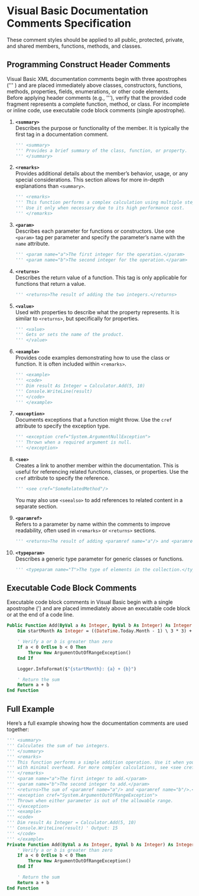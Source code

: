# Visual Basic Documentation Comments Specification
These comment styles should be applied to all public, protected, private, and shared members, functions, methods, and classes.

## Programming Construct Header Comments
Visual Basic XML documentation comments begin with three apostrophes (''' ) and are placed immediately above classes, constructors, functions, methods, properties, fields, enumerations, or other code elements.  
Before applying header comments (e.g., '''), verify that the provided code fragment represents a complete function, method, or class. For incomplete or inline code, use executable code block comments (single apostrophe).

1. **`<summary>`**  
   Describes the purpose or functionality of the member. It is typically the first tag in a documentation comment.
   ```vb
   ''' <summary>
   ''' Provides a brief summary of the class, function, or property.
   ''' </summary>
   ```

2. **`<remarks>`**  
   Provides additional details about the member’s behavior, usage, or any special considerations. This section allows for more in-depth explanations than `<summary>`.
   ```vb
   ''' <remarks>
   ''' This function performs a complex calculation using multiple steps.
   ''' Use it only when necessary due to its high performance cost.
   ''' </remarks>
   ```

3. **`<param>`**  
   Describes each parameter for functions or constructors. Use one `<param>` tag per parameter and specify the parameter’s name with the `name` attribute.
   ```vb
   ''' <param name="a">The first integer for the operation.</param>
   ''' <param name="b">The second integer for the operation.</param>
   ```

4. **`<returns>`**  
   Describes the return value of a function. This tag is only applicable for functions that return a value.
   ```vb
   ''' <returns>The result of adding the two integers.</returns>
   ```

5. **`<value>`**  
   Used with properties to describe what the property represents. It is similar to `<returns>`, but specifically for properties.
   ```vb
   ''' <value>
   ''' Gets or sets the name of the product.
   ''' </value>
   ```

6. **`<example>`**  
   Provides code examples demonstrating how to use the class or function. It is often included within `<remarks>`.
   ```vb
   ''' <example>
   ''' <code>
   ''' Dim result As Integer = Calculator.Add(5, 10)
   ''' Console.WriteLine(result)
   ''' </code>
   ''' </example>
   ```

7. **`<exception>`**  
   Documents exceptions that a function might throw. Use the `cref` attribute to specify the exception type.
   ```vb
   ''' <exception cref="System.ArgumentNullException">
   ''' Thrown when a required argument is null.
   ''' </exception>
   ```

8. **`<see>`**  
   Creates a link to another member within the documentation. This is useful for referencing related functions, classes, or properties. Use the `cref` attribute to specify the reference.
   ```vb
   ''' <see cref="SomeRelatedMethod"/>
   ```
   You may also use `<seealso>` to add references to related content in a separate section.

9. **`<paramref>`**  
   Refers to a parameter by name within the comments to improve readability, often used in `<remarks>` or `<returns>` sections.
   ```vb
   ''' <returns>The result of adding <paramref name="a"/> and <paramref name="b"/>.</returns>
   ```

10. **`<typeparam>`**  
    Describes a generic type parameter for generic classes or functions.
    ```vb
    ''' <typeparam name="T">The type of elements in the collection.</typeparam>
    ```

## Executable Code Block Comments
Executable code block comments in Visual Basic begin with a single apostrophe (') and are placed immediately above an executable code block or at the end of a code line.

```vb
Public Function Add(ByVal a As Integer, ByVal b As Integer) As Integer
    Dim startMonth As Integer = ((DateTime.Today.Month - 1) \ 3 * 3) + 1 ' Start months: Jan(1), Apr(4), Jul(7), Oct(10).

    ' Verify a or b is greater than zero
    If a < 0 OrElse b < 0 Then
        Throw New ArgumentOutOfRangeException()
    End If

    Logger.InfoFormat($"{startMonth}: {a} + {b}")

    ' Return the sum
    Return a + b
End Function
```

## Full Example
Here’s a full example showing how the documentation comments are used together:

```vb
''' <summary>
''' Calculates the sum of two integers.
''' </summary>
''' <remarks>
''' This function performs a simple addition operation. Use it when you need a quick calculation
''' with minimal overhead. For more complex calculations, see <see cref="AdvancedCalculator"/>.
''' </remarks>
''' <param name="a">The first integer to add.</param>
''' <param name="b">The second integer to add.</param>
''' <returns>The sum of <paramref name="a"/> and <paramref name="b"/>.</returns>
''' <exception cref="System.ArgumentOutOfRangeException">
''' Thrown when either parameter is out of the allowable range.
''' </exception>
''' <example>
''' <code>
''' Dim result As Integer = Calculator.Add(5, 10)
''' Console.WriteLine(result) ' Output: 15
''' </code>
''' </example>
Private Function Add(ByVal a As Integer, ByVal b As Integer) As Integer
    ' Verify a or b is greater than zero
    If a < 0 OrElse b < 0 Then
        Throw New ArgumentOutOfRangeException()
    End If

    ' Return the sum
    Return a + b
End Function
```